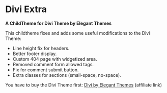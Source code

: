 # Divi Extra

__A ChildTheme for Divi Theme by Elegant Themes__

This childtheme fixes and adds some useful modifications to the Divi Theme:

- Line height fix for headers.
- Better footer display.
- Custom 404 page with widgetized area.
- Removed comment form allowed tags.
- Fix for comment submit button.
- Extra classes for sections (small-space, no-space).

You have to buy the Divi Theme first: <a href="http://surbma.com/go/elegantthemes/" target="_blank">Divi by Elegant Themes</a> (affiliate link)
